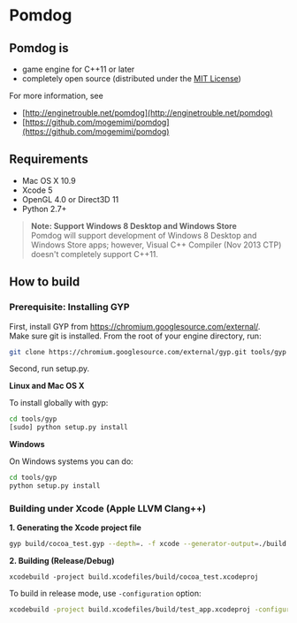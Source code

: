 Pomdog
=======

## Pomdog is

* game engine for C++11 or later
* completely open source (distributed under the [MIT License](http://opensource.org/licenses/mit-license.php))

For more information, see

* [http://enginetrouble.net/pomdog](http://enginetrouble.net/pomdog)
* [https://github.com/mogemimi/pomdog](https://github.com/mogemimi/pomdog)

## Requirements

* Mac OS X 10.9
* Xcode 5
* OpenGL 4.0 or Direct3D 11
* Python 2.7+

>**Note: Support Windows 8 Desktop and Windows Store**  
>Pomdog will support development of Windows 8 Desktop and Windows Store apps; however, Visual C++ Compiler (Nov 2013 CTP) doesn't completely support C++11.

## How to build

### Prerequisite: Installing GYP

First, install GYP from https://chromium.googlesource.com/external/.  
Make sure git is installed.
From the root of your engine directory, run:  
```bash
git clone https://chromium.googlesource.com/external/gyp.git tools/gyp
```

Second, run setup.py.

**Linux and Mac OS X**

To install globally with gyp:

```bash
cd tools/gyp
[sudo] python setup.py install
```

**Windows**

On Windows systems you can do:

```bash
cd tools/gyp
python setup.py install
```

### Building under Xcode (Apple LLVM Clang++)

**1. Generating the Xcode project file**

```bash
gyp build/cocoa_test.gyp --depth=. -f xcode --generator-output=./build.xcodefiles/
```

**2. Building (Release/Debug)**

```
xcodebuild -project build.xcodefiles/build/cocoa_test.xcodeproj
```

To build in release mode, use `-configuration` option:  
```bash
xcodebuild -project build.xcodefiles/build/test_app.xcodeproj -configuration Release
```

